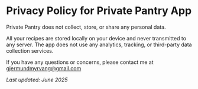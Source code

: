 # Privacy Policy for Private Pantry App

Private Pantry does not collect, store, or share any personal data.

All your recipes are stored locally on your device and never transmitted to any server. The app does not use any analytics, tracking, or third-party data collection services.

If you have any questions or concerns, please contact me at gjermundmyrvang@gmail.com

_Last updated: June 2025_
